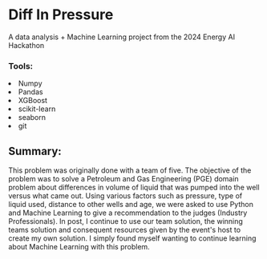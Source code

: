 # Diff In Pressure
A data analysis + Machine Learning project from the 2024 Energy AI Hackathon
### Tools:
<li>Numpy</li>
<li>Pandas</li>
<li>XGBoost</li>
<li>scikit-learn</li>
<li>seaborn</li>
<li>git</li>



## Summary:

<text> This problem was originally done with a team of five. The objective of the problem was to solve a Petroleum and Gas Engineering (PGE) domain problem about differences in volume of liquid that was pumped into the well versus what came out. Using various factors such as pressure, type of liquid used, distance to other wells and age, we were asked to use Python and Machine Learning to give a recommendation to the judges (Industry Professionals).  In post, I continue to use our team solution, the winning teams solution and consequent resources given by the event's host to create my own solution. I simply found myself wanting to continue learning about Machine Learning with this problem. </text>
